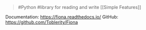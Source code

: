 > #Python #library for reading and write [[Simple Features]]

Documentation: https://fiona.readthedocs.io/
GitHub: https://github.com/Toblerity/Fiona